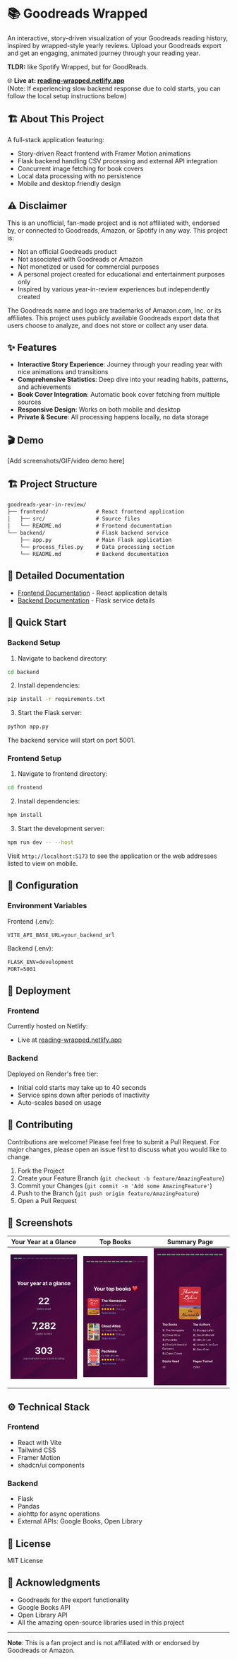 # 📚 Goodreads Wrapped

An interactive, story-driven visualization of your Goodreads reading history, inspired by wrapped-style yearly reviews. Upload your Goodreads export and get an engaging, animated journey through your reading year.

**TLDR:** like Spotify Wrapped, but for GoodReads.

🌐 **Live at: [reading-wrapped.netlify.app](https://reading-wrapped.netlify.app/)**  
(Note: If experiencing slow backend response due to cold starts, you can follow the local setup instructions below)

## 🏗️ About This Project

A full-stack application featuring:

- Story-driven React frontend with Framer Motion animations
- Flask backend handling CSV processing and external API integration
- Concurrent image fetching for book covers
- Local data processing with no persistence
- Mobile and desktop friendly design

## ⚠️ Disclaimer

This is an unofficial, fan-made project and is not affiliated with, endorsed by, or connected to Goodreads, Amazon, or Spotify in any way. This project is:

- Not an official Goodreads product
- Not associated with Goodreads or Amazon
- Not monetized or used for commercial purposes
- A personal project created for educational and entertainment purposes only
- Inspired by various year-in-review experiences but independently created

The Goodreads name and logo are trademarks of Amazon.com, Inc. or its affiliates. This project uses publicly available Goodreads export data that users choose to analyze, and does not store or collect any user data.

## ✨ Features

- **Interactive Story Experience**: Journey through your reading year with nice animations and transitions
- **Comprehensive Statistics**: Deep dive into your reading habits, patterns, and achievements
- **Book Cover Integration**: Automatic book cover fetching from multiple sources
- **Responsive Design**: Works on both mobile and desktop
- **Private & Secure**: All processing happens locally, no data storage

## 🎬 Demo

[Add screenshots/GIF/video demo here]

## 🏗️ Project Structure

```
goodreads-year-in-review/
├── frontend/               # React frontend application
│   ├── src/                # Source files
│   └── README.md           # Frontend documentation
└── backend/                # Flask backend service
    ├── app.py              # Main Flask application
    └── process_files.py    # Data processing section
    └── README.md           # Backend documentation
```

## 📝 Detailed Documentation

- [Frontend Documentation](./frontend/README.md) - React application details
- [Backend Documentation](./backend/README.md) - Flask service details

## 🚀 Quick Start

### Backend Setup

1. Navigate to backend directory:

```bash
cd backend
```

2. Install dependencies:

```bash
pip install -r requirements.txt
```

3. Start the Flask server:

```bash
python app.py
```

The backend service will start on port 5001.

### Frontend Setup

1. Navigate to frontend directory:

```bash
cd frontend
```

2. Install dependencies:

```bash
npm install
```

3. Start the development server:

```bash
npm run dev -- --host
```

Visit `http://localhost:5173` to see the application or the web addresses listed to view on mobile.

## 🔧 Configuration

### Environment Variables

Frontend (.env):

```env
VITE_API_BASE_URL=your_backend_url
```

Backend (.env):

```env
FLASK_ENV=development
PORT=5001
```

## 📱 Deployment

### Frontend

Currently hosted on Netlify:

- Live at [reading-wrapped.netlify.app](https://reading-wrapped.netlify.app/)

### Backend

Deployed on Render's free tier:

- Initial cold starts may take up to 40 seconds
- Service spins down after periods of inactivity
- Auto-scales based on usage

## 🤝 Contributing

Contributions are welcome! Please feel free to submit a Pull Request. For major changes, please open an issue first to discuss what you would like to change.

1. Fork the Project
2. Create your Feature Branch (`git checkout -b feature/AmazingFeature`)
3. Commit your Changes (`git commit -m 'Add some AmazingFeature'`)
4. Push to the Branch (`git push origin feature/AmazingFeature`)
5. Open a Pull Request

## 📸 Screenshots

|           Your Year at a Glance            |             Top Books              |               Summary Page               |
| :----------------------------------------: | :--------------------------------: | :--------------------------------------: |
| ![Year Overview](./media/yearAtGlance.png) | ![Top Books](./media/TopBooks.png) | ![Summary Page](./media/SummaryPage.png) |

## ⚙️ Technical Stack

### Frontend

- React with Vite
- Tailwind CSS
- Framer Motion
- shadcn/ui components

### Backend

- Flask
- Pandas
- aiohttp for async operations
- External APIs: Google Books, Open Library

## 📄 License

MIT License

## 🙏 Acknowledgments

- Goodreads for the export functionality
- Google Books API
- Open Library API
- All the amazing open-source libraries used in this project

---

**Note**: This is a fan project and is not affiliated with or endorsed by Goodreads or Amazon.
